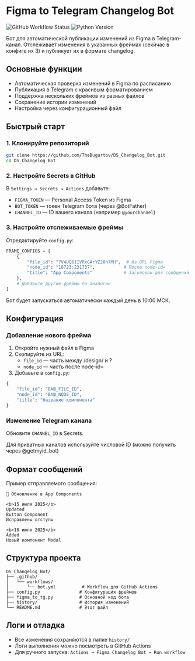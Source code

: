 # Figma to Telegram Changelog Bot

![GitHub Workflow Status](https://img.shields.io/github/actions/workflow/status/TheBugurtov/DS_Changelog_Bot/bot.yml?style=flat-square)
![Python Version](https://img.shields.io/badge/python-3.11+-blue?style=flat-square)

Бот для автоматической публикации изменений из Figma в Telegram-канал. Отслеживает изменения в указанных фреймах (секйчас в конфиге их 3) и публикует их в формате changelog.

## Основные функции

- Автоматическая проверка изменений в Figma по расписанию
- Публикация в Telegram с красивым форматированием
- Поддержка нескольких фреймов из разных файлов
- Сохранение истории изменений
- Настройка через конфигурационный файл

## Быстрый старт

### 1. Клонируйте репозиторий

```bash
git clone https://github.com/TheBugurtov/DS_Changelog_Bot.git
cd DS_Changelog_Bot
```

### 2. Настройте Secrets в GitHub

В `Settings → Secrets → Actions` добавьте:

- `FIGMA_TOKEN` — Personal Access Token из Figma
- `BOT_TOKEN` — токен Telegram бота (через @BotFather)
- `CHANNEL_ID` — ID вашего канала (например `@yourchannel`)

### 3. Настройте отслеживаемые фреймы

Отредактируйте `config.py`:

```python
FRAME_CONFIGS = [
    {
        "file_id": "7V4UQ61IVRxGArYZ20n7MH",  # Из URL Figma
        "node_id": "18723:231737",           # После node-id=
        "title": "App Components"            # Заголовок для сообщений
    },
    # Добавьте другие фреймы по аналогии
]
```

Бот будет запускаться автоматически каждый день в 10:00 МСК.

## Конфигурация

### Добавление нового фрейма

1. Откройте нужный файл в Figma
2. Скопируйте из URL:
   - `file_id` — часть между /design/ и ?
   - `node_id` — часть после node-id=
3. Добавьте в `config.py`:

```python
{
    "file_id": "ВАШ_FILE_ID",
    "node_id": "ВАШ_NODE_ID",
    "title": "Название компонента"
}
```

### Изменение Telegram канала

Обновите `CHANNEL_ID` в Secrets.

Для приватных каналов используйте числовой ID (можно получить через @getmyid_bot)

## Формат сообщений

Пример отправляемого сообщения:

```
🔄 Обновление в App Components

<b>15 июля 2025</b>
Updated  
Button Component  
Исправлены отступы

<b>10 июля 2025</b>
Added  
Новый компонент Modal
```

## Структура проекта

```
DS_Changelog_Bot/
├── .github/
│   └── workflows/
│       └── bot.yml          # Workflow для GitHub Actions
├── config.py               # Конфигурация фреймов
├── figma_to_tg.py          # Основной код бота
├── history/                # История изменений
└── README.md               # Этот файл
```

## Логи и отладка

- Все изменения сохраняются в папке `history/`
- Логи выполнения можно посмотреть в GitHub Actions
- Для ручного запуска: `Actions → Figma Changelog Bot → Run workflow`
